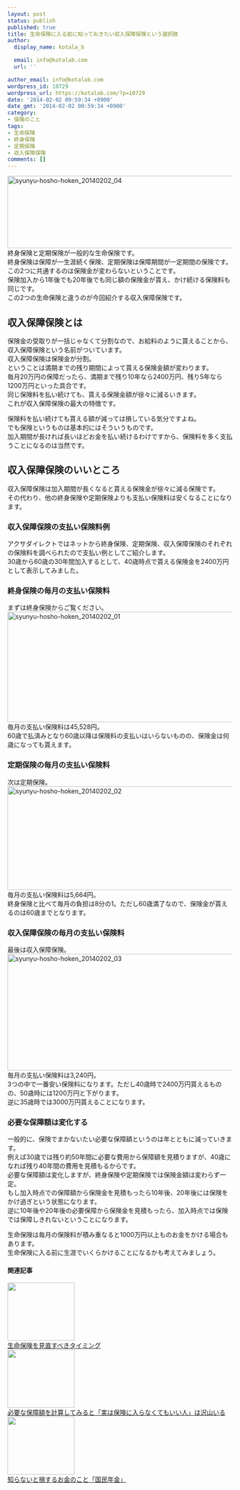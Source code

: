 ```yaml
---
layout: post
status: publish
published: true
title: 生命保険に入る前に知っておきたい収入保障保険という選択肢
author:
  display_name: kotala_b

  email: info@kotalab.com
  url: ''

author_email: info@kotalab.com
wordpress_id: 10729
wordpress_url: https://kotalab.com/?p=10729
date: '2014-02-02 09:59:34 +0900'
date_gmt: '2014-02-02 00:59:34 +0900'
category:
- 保険のこと
tags:
- 生命保険
- 終身保険
- 定期保険
- 収入保障保険
comments: []
---
```

<p><img src="https://kotalab.com/wp-content/uploads/syunyu-hosho-hoken_20140202_04-546x162.png" alt="syunyu-hosho-hoken_20140202_04" width="546" height="162" class="alignnone size-large wp-image-10736" /><br />
終身保険と定期保険が一般的な生命保険です。<br />
終身保険は保障が一生涯続く保険、定期保険は保障期間が一定期間の保険です。<br />
この2つに共通するのは保険金が変わらないということです。<br />
保険加入から1年後でも20年後でも同じ額の保険金が貰え、かけ続ける保険料も同じです。<br />
この2つの生命保険と違うのが今回紹介する収入保障保険です。<br />
<!--more--></p>
<h2>収入保障保険とは</h2>
<p>保険金の受取りが一括じゃなくて分割なので、お給料のように貰えることから、収入保障保険という名前がついています。<br />
収入保障保険は保険金が分割。<br />
ということは満期までの残り期間によって貰える保険金額が変わります。<br />
毎月20万円の保障だったら、満期まで残り10年なら2400万円、残り5年なら1200万円といった具合です。<br />
同じ保険料を払い続けても、貰える保険金額が徐々に減るいきます。<br />
これが収入保障保険の最大の特徴です。</p>
<p>保険料を払い続けても貰える額が減っては損している気分ですよね。<br />
でも保険というものは基本的にはそういうものです。<br />
加入期間が長ければ長いほどお金を払い続けるわけですから、保険料を多く支払うことになるのは当然です。</p>
<h2>収入保障保険のいいところ</h2>
<p>収入保障保険は加入期間が長くなると貰える保険金が徐々に減る保険です。<br />
その代わり、他の終身保険や定期保険よりも支払い保険料は安くなることになります。</p>
<h3>収入保障保険の支払い保険料例</h3>
<p>アクサダイレクトではネットから終身保険、定期保険、収入保障保険のそれぞれの保険料を調べられたので支払い例としてご紹介します。<br />
30歳から60歳の30年間加入するとして、40歳時点で貰える保険金を2400万円として表示してみました。</p>
<h3>終身保険の毎月の支払い保険料</h3>
<p>まずは終身保険からご覧ください。<br />
<img src="https://kotalab.com/wp-content/uploads/syunyu-hosho-hoken_20140202_01-546x247.png" alt="syunyu-hosho-hoken_20140202_01" width="546" height="247" class="alignnone size-large wp-image-10732" /><br />
毎月の支払い保険料は45,528円。<br />
60歳で払済みとなり60歳以降は保険料の支払いはいらないものの、保険金は何歳になっても貰えます。</p>
<h3>定期保険の毎月の支払い保険料</h3>
<p>次は定期保険。<br />
<img src="https://kotalab.com/wp-content/uploads/syunyu-hosho-hoken_20140202_02-546x232.png" alt="syunyu-hosho-hoken_20140202_02" width="546" height="232" class="alignnone size-large wp-image-10734" /><br />
毎月の支払い保険料は5,664円。<br />
終身保険と比べて毎月の負担は8分の1。ただし60歳満了なので、保険金が貰えるのは60歳までとなります。</p>
<h3>収入保障保険の毎月の支払い保険料</h3>
<p>最後は収入保障保険。<br />
<img src="https://kotalab.com/wp-content/uploads/syunyu-hosho-hoken_20140202_03-546x261.png" alt="syunyu-hosho-hoken_20140202_03" width="546" height="261" class="alignnone size-large wp-image-10733" /><br />
毎月の支払い保険料は3,240円。<br />
3つの中で一番安い保険料になります。ただし40歳時で2400万円貰えるものの、50歳時には1200万円と下がります。<br />
逆に35歳時では3000万円貰えることになります。</p>
<h3>必要な保障額は変化する</h3>
<p>一般的に、保険でまかないたい必要な保障額というのは年とともに減っていきます。<br />
例えば30歳では残り約50年間に必要な費用から保障額を見積りますが、40歳になれば残り40年間の費用を見積もるからです。<br />
必要な保障額は変化しますが、終身保険や定期保険では保険金額は変わらず一定。<br />
もし加入時点での保障額から保険金を見積もったら10年後、20年後には保険をかけ過ぎという状態になります。<br />
逆に10年後や20年後の必要保障から保険金を見積もったら、加入時点では保険では保障しきれないということになります。</p>
<p>生命保険は毎月の保険料が積み重なると1000万円以上ものお金をかける場合もあります。<br />
生命保険に入る前に生涯でいくらかけることになるかも考えてみましょう。</p>
<h4 class="rel">関連記事</h4>
<div class="shht">
<div class="shhtimg"><a href="https://kotalab.com/review-timing-of-the-insurance" target="_blank"><img src="https://kotalab.com/wp-content/uploads/Review-timing-of-the-insurance_140128-546x361.jpg" alt="" width="150" height="130" /></a></div>
<div class="shhttext"><a href="https://kotalab.com/review-timing-of-the-insurance" target="_blank">生命保険を見直すべきタイミング</a><span class="removed_link" title="http://b.hatena.ne.jp/entry/https://kotalab.com/review-timing-of-the-insurance"><img border="0" src="http://b.hatena.ne.jp/entry/image/https://kotalab.com/review-timing-of-the-insurance" alt="" /></span></div>
</div>
<div class="shht">
<div class="shhtimg"><a href="https://kotalab.com/dont-need-insurance" target="_blank"><img src="https://kotalab.com/wp-content/uploads/dontneedinsurance_131128-546x409.jpg" alt="" width="150" height="130" /></a></div>
<div class="shhttext"><a href="https://kotalab.com/dont-need-insurance" target="_blank">必要な保障額を計算してみると「実は保険に入らなくてもいい人」は沢山いる</a><span class="removed_link" title="http://b.hatena.ne.jp/entry/https://kotalab.com/dont-need-insurance"><img border="0" src="http://b.hatena.ne.jp/entry/image/https://kotalab.com/dont-need-insurance" alt="" /></span></div>
</div>
<div class="shht">
<div class="shhtimg"><a href="https://kotalab.com/money-nenkin" target="_blank"><img src="https://kotalab.com/wp-content/uploads/money-nenkin_140208-546x361.jpg" alt="" width="150" height="130" /></a></div>
<div class="shhttext"><a href="https://kotalab.com/money-nenkin" target="_blank">知らないと損するお金のこと「国民年金」</a><span class="removed_link" title="http://b.hatena.ne.jp/entry/https://kotalab.com/money-nenkin"><img border="0" src="http://b.hatena.ne.jp/entry/image/https://kotalab.com/money-nenkin" alt="" /></span></div>
</div>
